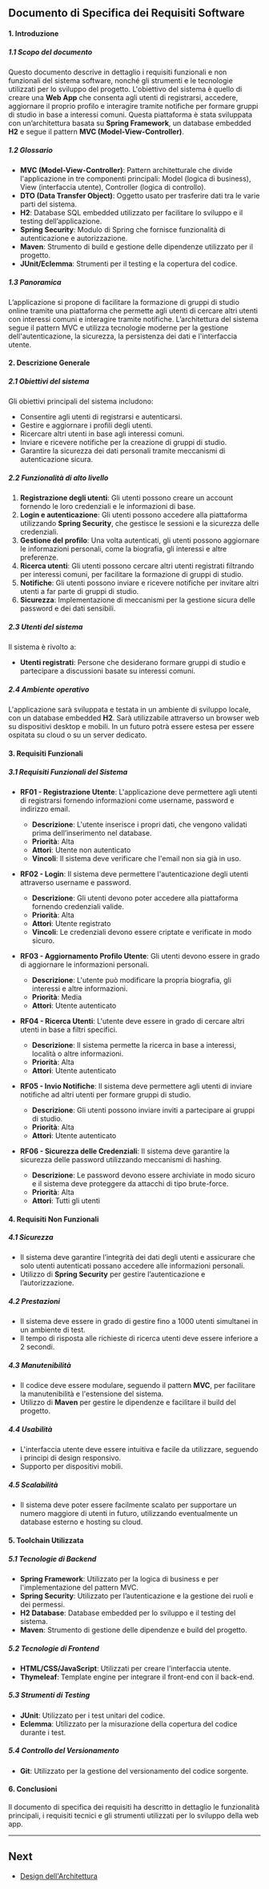 ## Documento di Specifica dei Requisiti Software

#### 1. Introduzione

##### 1.1 Scopo del documento
Questo documento descrive in dettaglio i requisiti funzionali e non funzionali del sistema software, nonché gli strumenti e le tecnologie utilizzati per lo sviluppo del progetto. L'obiettivo del sistema è quello di creare una **Web App** che consenta agli utenti di registrarsi, accedere, aggiornare il proprio profilo e interagire tramite notifiche per formare gruppi di studio in base a interessi comuni. Questa piattaforma è stata sviluppata con un’architettura basata su **Spring Framework**, un database embedded **H2** e segue il pattern **MVC (Model-View-Controller)**.

##### 1.2 Glossario
- **MVC (Model-View-Controller)**: Pattern architetturale che divide l'applicazione in tre componenti principali: Model (logica di business), View (interfaccia utente), Controller (logica di controllo).
- **DTO (Data Transfer Object)**: Oggetto usato per trasferire dati tra le varie parti del sistema.
- **H2**: Database SQL embedded utilizzato per facilitare lo sviluppo e il testing dell’applicazione.
- **Spring Security**: Modulo di Spring che fornisce funzionalità di autenticazione e autorizzazione.
- **Maven**: Strumento di build e gestione delle dipendenze utilizzato per il progetto.
- **JUnit/Eclemma**: Strumenti per il testing e la copertura del codice.

##### 1.3 Panoramica
L’applicazione si propone di facilitare la formazione di gruppi di studio online tramite una piattaforma che permette agli utenti di cercare altri utenti con interessi comuni e interagire tramite notifiche. L’architettura del sistema segue il pattern MVC e utilizza tecnologie moderne per la gestione dell'autenticazione, la sicurezza, la persistenza dei dati e l'interfaccia utente.

#### 2. Descrizione Generale

##### 2.1 Obiettivi del sistema
Gli obiettivi principali del sistema includono:
- Consentire agli utenti di registrarsi e autenticarsi.
- Gestire e aggiornare i profili degli utenti.
- Ricercare altri utenti in base agli interessi comuni.
- Inviare e ricevere notifiche per la creazione di gruppi di studio.
- Garantire la sicurezza dei dati personali tramite meccanismi di autenticazione sicura.

##### 2.2 Funzionalità di alto livello
1. **Registrazione degli utenti**: Gli utenti possono creare un account fornendo le loro credenziali e le informazioni di base.
2. **Login e autenticazione**: Gli utenti possono accedere alla piattaforma utilizzando **Spring Security**, che gestisce le sessioni e la sicurezza delle credenziali.
3. **Gestione del profilo**: Una volta autenticati, gli utenti possono aggiornare le informazioni personali, come la biografia, gli interessi e altre preferenze.
4. **Ricerca utenti**: Gli utenti possono cercare altri utenti registrati filtrando per interessi comuni, per facilitare la formazione di gruppi di studio.
5. **Notifiche**: Gli utenti possono inviare e ricevere notifiche per invitare altri utenti a far parte di gruppi di studio.
6. **Sicurezza**: Implementazione di meccanismi per la gestione sicura delle password e dei dati sensibili.

##### 2.3 Utenti del sistema
Il sistema è rivolto a:
- **Utenti registrati**: Persone che desiderano formare gruppi di studio e partecipare a discussioni basate su interessi comuni.

##### 2.4 Ambiente operativo
L'applicazione sarà sviluppata e testata in un ambiente di sviluppo locale, con un database embedded **H2**. Sarà utilizzabile attraverso un browser web su dispositivi desktop e mobili. In un futuro potrà essere estesa per essere ospitata su cloud o su un server dedicato.

#### 3. Requisiti Funzionali

##### 3.1 Requisiti Funzionali del Sistema

- **RF01 - Registrazione Utente**: L'applicazione deve permettere agli utenti di registrarsi fornendo informazioni come username, password e indirizzo email.
    - **Descrizione**: L'utente inserisce i propri dati, che vengono validati prima dell’inserimento nel database.
    - **Priorità**: Alta
    - **Attori**: Utente non autenticato
    - **Vincoli**: Il sistema deve verificare che l'email non sia già in uso.

- **RF02 - Login**: Il sistema deve permettere l'autenticazione degli utenti attraverso username e password.
    - **Descrizione**: Gli utenti devono poter accedere alla piattaforma fornendo credenziali valide.
    - **Priorità**: Alta
    - **Attori**: Utente registrato
    - **Vincoli**: Le credenziali devono essere criptate e verificate in modo sicuro.

- **RF03 - Aggiornamento Profilo Utente**: Gli utenti devono essere in grado di aggiornare le informazioni personali.
    - **Descrizione**: L'utente può modificare la propria biografia, gli interessi e altre informazioni.
    - **Priorità**: Media
    - **Attori**: Utente autenticato

- **RF04 - Ricerca Utenti**: L'utente deve essere in grado di cercare altri utenti in base a filtri specifici.
    - **Descrizione**: Il sistema permette la ricerca in base a interessi, località o altre informazioni.
    - **Priorità**: Alta
    - **Attori**: Utente autenticato

- **RF05 - Invio Notifiche**: Il sistema deve permettere agli utenti di inviare notifiche ad altri utenti per formare gruppi di studio.
    - **Descrizione**: Gli utenti possono inviare inviti a partecipare ai gruppi di studio.
    - **Priorità**: Alta
    - **Attori**: Utente autenticato

- **RF06 - Sicurezza delle Credenziali**: Il sistema deve garantire la sicurezza delle password utilizzando meccanismi di hashing.
    - **Descrizione**: Le password devono essere archiviate in modo sicuro e il sistema deve proteggere da attacchi di tipo brute-force.
    - **Priorità**: Alta
    - **Attori**: Tutti gli utenti

#### 4. Requisiti Non Funzionali

##### 4.1 Sicurezza
- Il sistema deve garantire l’integrità dei dati degli utenti e assicurare che solo utenti autenticati possano accedere alle informazioni personali.
- Utilizzo di **Spring Security** per gestire l’autenticazione e l’autorizzazione.

##### 4.2 Prestazioni
- Il sistema deve essere in grado di gestire fino a 1000 utenti simultanei in un ambiente di test.
- Il tempo di risposta alle richieste di ricerca utenti deve essere inferiore a 2 secondi.

##### 4.3 Manutenibilità
- Il codice deve essere modulare, seguendo il pattern **MVC**, per facilitare la manutenibilità e l'estensione del sistema.
- Utilizzo di **Maven** per gestire le dipendenze e facilitare il build del progetto.

##### 4.4 Usabilità
- L'interfaccia utente deve essere intuitiva e facile da utilizzare, seguendo i principi di design responsivo.
- Supporto per dispositivi mobili.

##### 4.5 Scalabilità
- Il sistema deve poter essere facilmente scalato per supportare un numero maggiore di utenti in futuro, utilizzando eventualmente un database esterno e hosting su cloud.

#### 5. Toolchain Utilizzata

##### 5.1 Tecnologie di Backend
- **Spring Framework**: Utilizzato per la logica di business e per l'implementazione del pattern MVC.
- **Spring Security**: Utilizzato per l’autenticazione e la gestione dei ruoli e dei permessi.
- **H2 Database**: Database embedded per lo sviluppo e il testing del sistema.
- **Maven**: Strumento di gestione delle dipendenze e build del progetto.

##### 5.2 Tecnologie di Frontend
- **HTML/CSS/JavaScript**: Utilizzati per creare l'interfaccia utente.
- **Thymeleaf**: Template engine per integrare il front-end con il back-end.

##### 5.3 Strumenti di Testing
- **JUnit**: Utilizzato per i test unitari del codice.
- **Eclemma**: Utilizzato per la misurazione della copertura del codice durante i test.

##### 5.4 Controllo del Versionamento
- **Git**: Utilizzato per la gestione del versionamento del codice sorgente.

#### 6. Conclusioni
Il documento di specifica dei requisiti ha descritto in dettaglio le funzionalità principali, i requisiti tecnici e gli strumenti utilizzati per lo sviluppo della web app.

--- 
## Next

- [Design dell'Architettura](../Documentazione/Documento%20di%20Design%20dell%E2%80%99Architettura%20Software.md)
